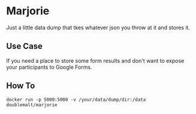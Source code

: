 Marjorie
========

Just a little data dump that tkes whatever json you throw at it and stores it.

Use Case
--------

If you need a place to store some form results and don't want to expose your participants to Google Forms.

How To
------

```
docker run -p 5000:5000 -v /your/data/dump/dir:/data doublemalt/marjorie
```
